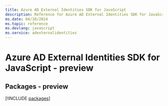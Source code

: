 ```yaml
---
title: Azure AD External Identities SDK for JavaScript
description: Reference for Azure AD External Identities SDK for JavaScript
ms.date: 04/10/2024
ms.topic: reference
ms.devlang: javascript
ms.service: adexternalidentities
---
```

# Azure AD External Identities SDK for JavaScript - preview
## Packages - preview
[!INCLUDE [packages](ad-external-identities-index.md)]